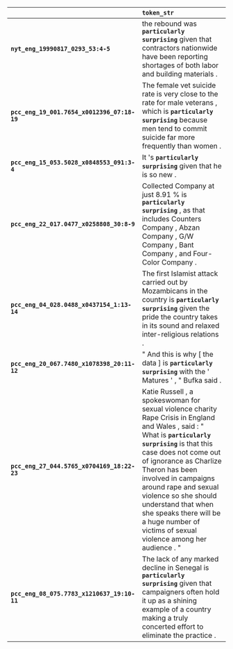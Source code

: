 |                                             | `token_str`                                                                                                                                                                                                                                                                                                                                                                                                     |
|:--------------------------------------------|:----------------------------------------------------------------------------------------------------------------------------------------------------------------------------------------------------------------------------------------------------------------------------------------------------------------------------------------------------------------------------------------------------------------|
| **`nyt_eng_19990817_0293_53:4-5`**          | the rebound was __``particularly surprising``__ given that contractors nationwide have been reporting shortages of both labor and building materials .                                                                                                                                                                                                                                                          |
| **`pcc_eng_19_001.7654_x0012396_07:18-19`** | The female vet suicide rate is very close to the rate for male veterans , which is __``particularly surprising``__ because men tend to commit suicide far more frequently than women .                                                                                                                                                                                                                          |
| **`pcc_eng_15_053.5028_x0848553_091:3-4`**  | It 's __``particularly surprising``__ given that he is so new .                                                                                                                                                                                                                                                                                                                                                 |
| **`pcc_eng_22_017.0477_x0258808_30:8-9`**   | Collected Company at just 8.91 % is __``particularly surprising``__ , as that includes Counters Company , Abzan Company , G/W Company , Bant Company , and Four-Color Company .                                                                                                                                                                                                                                 |
| **`pcc_eng_04_028.0488_x0437154_1:13-14`**  | The first Islamist attack carried out by Mozambicans in the country is __``particularly surprising``__ given the pride the country takes in its sound and relaxed inter-religious relations .                                                                                                                                                                                                                   |
| **`pcc_eng_20_067.7480_x1078398_20:11-12`** | " And this is why [ the data ] is __``particularly surprising``__ with the ' Matures ' , " Bufka said .                                                                                                                                                                                                                                                                                                         |
| **`pcc_eng_27_044.5765_x0704169_18:22-23`** | Katie Russell , a spokeswoman for sexual violence charity Rape Crisis in England and Wales , said : " What is __``particularly surprising``__ is that this case does not come out of ignorance as Charlize Theron has been involved in campaigns around rape and sexual violence so she should understand that when she speaks there will be a huge number of victims of sexual violence among her audience . " |
| **`pcc_eng_08_075.7783_x1210637_19:10-11`** | The lack of any marked decline in Senegal is __``particularly surprising``__ given that campaigners often hold it up as a shining example of a country making a truly concerted effort to eliminate the practice .                                                                                                                                                                                              |